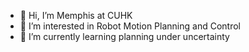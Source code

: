 - 👋 Hi, I’m Memphis at CUHK
- 👀 I’m interested in Robot Motion Planning and Control
- 🌱 I’m currently learning planning under uncertainty

<!---
feimeng93/feimeng93 is a ✨ special ✨ repository because its `README.md` (this file) appears on your GitHub profile.
You can click the Preview link to take a look at your changes.
--->
